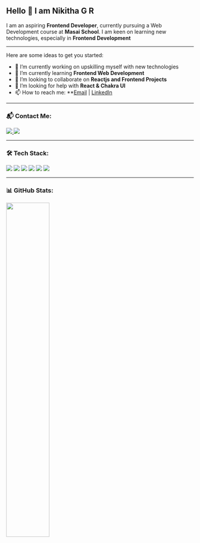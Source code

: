 ## Hello 👋 I am Nikitha G R

I am an aspiring **Frontend Developer**, currently pursuing a Web Development course at **Masai School**.
I am keen on learning new technologies, especially in **Frontend Development**

---
Here are some ideas to get you started:

- 🔭 I’m currently working on upskilling myself with new technologies
- 🌱 I’m currently learning **Frontend Web Development**
- 👯 I’m looking to collaborate on **Reactjs and Frontend Projects**
- 🤔 I’m looking for help with **React & Chakra UI**
- 📫 How to reach me: **[Email](mailto:nikitha14.gr@gmail.com) | [LinkedIn](https://www.linkedin.com/in/nikitha-gopalakrishna/)

---

### 📬 Contact Me:

<p align="left">
  <a href="mailto:nikitha14.gr@gmail.com">
    <img src="https://img.shields.io/badge/Email-D14836?style=for-the-badge&logo=gmail&logoColor=white" />
  </a>
  <a href="https://www.linkedin.com/in/nikitha-gopalakrishna/">
    <img src="https://img.shields.io/badge/LinkedIn-0A66C2?style=for-the-badge&logo=linkedin&logoColor=white" />
  </a>
</p>

---

### 🛠 Tech Stack:

<p align="left">
  <img src="https://img.shields.io/badge/HTML5-E34F26?style=for-the-badge&logo=html5&logoColor=white" />
  <img src="https://img.shields.io/badge/CSS3-1572B6?style=for-the-badge&logo=css3&logoColor=white" />
  <img src="https://img.shields.io/badge/JavaScript-F7DF1E?style=for-the-badge&logo=javascript&logoColor=black" />
  <img src="https://img.shields.io/badge/React-61DAFB?style=for-the-badge&logo=react&logoColor=black" />
  <img src="https://img.shields.io/badge/GitHub-181717?style=for-the-badge&logo=github&logoColor=white" />
  <img src="https://img.shields.io/badge/VSCode-007ACC?style=for-the-badge&logo=visual-studio-code&logoColor=white" />
</p>

---

### 📊 GitHub Stats:

<p align="left">
  <img src="https://github-readme-stats.vercel.app/api?username=Nikitha-gr&show_icons=true&theme=dark" width="48%" />
</p>


